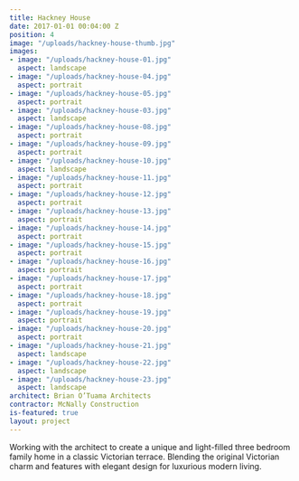 ```yaml
---
title: Hackney House
date: 2017-01-01 00:04:00 Z
position: 4
image: "/uploads/hackney-house-thumb.jpg"
images:
- image: "/uploads/hackney-house-01.jpg"
  aspect: landscape
- image: "/uploads/hackney-house-04.jpg"
  aspect: portrait
- image: "/uploads/hackney-house-05.jpg"
  aspect: portrait
- image: "/uploads/hackney-house-03.jpg"
  aspect: landscape
- image: "/uploads/hackney-house-08.jpg"
  aspect: portrait
- image: "/uploads/hackney-house-09.jpg"
  aspect: portrait
- image: "/uploads/hackney-house-10.jpg"
  aspect: landscape
- image: "/uploads/hackney-house-11.jpg"
  aspect: portrait
- image: "/uploads/hackney-house-12.jpg"
  aspect: portrait
- image: "/uploads/hackney-house-13.jpg"
  aspect: portrait
- image: "/uploads/hackney-house-14.jpg"
  aspect: portrait
- image: "/uploads/hackney-house-15.jpg"
  aspect: portrait
- image: "/uploads/hackney-house-16.jpg"
  aspect: portrait
- image: "/uploads/hackney-house-17.jpg"
  aspect: portrait
- image: "/uploads/hackney-house-18.jpg"
  aspect: portrait
- image: "/uploads/hackney-house-19.jpg"
  aspect: portrait
- image: "/uploads/hackney-house-20.jpg"
  aspect: portrait
- image: "/uploads/hackney-house-21.jpg"
  aspect: landscape
- image: "/uploads/hackney-house-22.jpg"
  aspect: landscape
- image: "/uploads/hackney-house-23.jpg"
  aspect: landscape
architect: Brian O’Tuama Architects
contractor: McNally Construction
is-featured: true
layout: project
---
```


Working with the architect to create a unique and light-filled three bedroom family home in a classic Victorian terrace. Blending the original Victorian charm and features with elegant design for luxurious modern living.